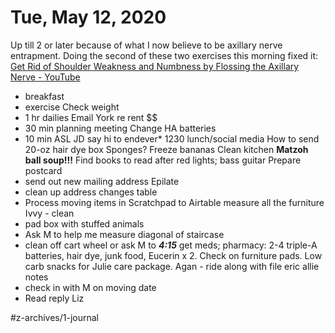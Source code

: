 # Tue, May 12, 2020
Up till 2 or later because of what I now believe to be axillary nerve entrapment. Doing the second of these two exercises this morning fixed it: [Get Rid of Shoulder Weakness and Numbness by Flossing the Axillary Nerve - YouTube](https://www.youtube.com/watch?v=2ys4baXuAuA)


- breakfast
- exercise
Check weight
- 1 hr dailies 
Email York re rent $$
- 30 min planning meeting
Change HA batteries
- 10 min ASL
JD say hi to endever*
1230 lunch/social media
How to send 20-oz hair dye box
Sponges?
Freeze bananas
Clean kitchen
**Matzoh ball soup!!!**
Find books to read after red lights; bass guitar
Prepare postcard
 - send out new mailing address
Epilate
 - clean up address changes table
 - Process moving items in Scratchpad to Airtable
measure all the furniture
Ivvy - clean
 - pad box with stuffed animals
 - Ask M to help me measure diagonal of staircase
 - clean off cart wheel or ask M to
***4:15*** get meds; pharmacy: 2-4 triple-A batteries, hair dye, junk food, Eucerin x 2. Check on furniture pads. Low carb snacks for Julie care package. 
Agan - ride along with
file eric allie notes
 - check in with M on moving date
 - Read reply Liz

#z-archives/1-journal